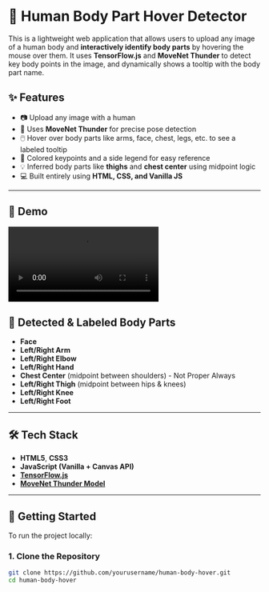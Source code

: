 # 🧍 Human Body Part Hover Detector

This is a lightweight web application that allows users to upload any image of a human body and **interactively identify body parts** by hovering the mouse over them. It uses **TensorFlow.js** and **MoveNet Thunder** to detect key body points in the image, and dynamically shows a tooltip with the body part name.

## ✨ Features

- 📷 Upload any image with a human
- 🧠 Uses **MoveNet Thunder** for precise pose detection
- 🖱️ Hover over body parts like arms, face, chest, legs, etc. to see a labeled tooltip
- 🎨 Colored keypoints and a side legend for easy reference
- 💡 Inferred body parts like **thighs** and **chest center** using midpoint logic
- 💻 Built entirely using **HTML, CSS, and Vanilla JS**

---

## 🎥 Demo

![Demo](Demo.mp4)


## 📸 Detected & Labeled Body Parts

- **Face** 
- **Left/Right Arm**
- **Left/Right Elbow**
- **Left/Right Hand**
- **Chest Center** (midpoint between shoulders) - Not Proper Always
- **Left/Right Thigh** (midpoint between hips & knees)
- **Left/Right Knee**
- **Left/Right Foot**

---

## 🛠️ Tech Stack

- **HTML5**, **CSS3**
- **JavaScript (Vanilla + Canvas API)**
- **[TensorFlow.js](https://www.tensorflow.org/js)**
- **[MoveNet Thunder Model](https://www.tensorflow.org/js/models/pose_detection)**

---

## 🚀 Getting Started

To run the project locally:

### 1. Clone the Repository
```bash
git clone https://github.com/yourusername/human-body-hover.git
cd human-body-hover
